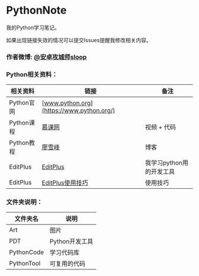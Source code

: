 # PythonNote
我的Python学习笔记。

如果出现链接失效的情况可以提交Issues提醒我修改相关内容。
### 作者微博: [@安卓攻城师sloop](http://weibo.com/5459430586)

### Python相关资料：

相关资料 | 链接 | 备注
--- | --- | ---
Python官网 | [www.python.org](https://www.python.org/) | 
Python课程 | [慕课网](http://www.imooc.com/course/list?c=python) | 视频 + 代码
Python教程 | [廖雪峰](http://www.liaoxuefeng.com/wiki/0014316089557264a6b348958f449949df42a6d3a2e542c000) | 博客
EditPlus | [EditPlus](https://github.com/GcsSloop/PythonNote/tree/master/PDT) | 我学习python用的开发工具
EditPlus | [EditPlus使用技巧](https://github.com/GcsSloop/PythonNote/blob/master/PDT/EditPlus%E4%BD%BF%E7%94%A8%E6%8A%80%E5%B7%A7.md) | 使用技巧

### 文件夹说明：
 文件夹名 | 说明
 --- | ---
 Art | 图片
 PDT | Python开发工具
 PythonCode | 学习代码库
 PythonTool | 可复用的代码
